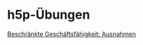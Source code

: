 # h5p-Übungen
[Beschränkte Geschäftsfähigkeit: Ausnahmen](Ausnahmen-beschr-Geschaeftsfaehigkeit/Ausnahmen-beschr-Geschaeftsfaehigkeit.html)
